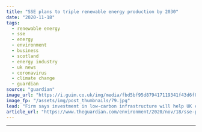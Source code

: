 ```yaml
---
title: "SSE plans to triple renewable energy production by 2030"
date: "2020-11-18"
tags: 
  - renewable energy
  - sse
  - energy
  - environment
  - business
  - scotland
  - energy industry
  - uk news
  - coronavirus
  - climate change
  - guardian
source: "guardian"
image_url: "https://i.guim.co.uk/img/media/fbd5bf95d879417119341f43d6f826570b0ab7c7/120_0_1800_1080/master/1800.jpg?width=460&quality=85&auto=format&fit=max&s=e08cb247052b823d3be4ced835b5f0e8"
image_fp: "/assets/img/post_thumbnails/79.jpg"
lead: "Firm says investment in low-carbon infrastructure will help UK emerge from Covid impactSSE has set out plans to triple its renewable energy generation by 2030 as it prepares to build the world’s largest offshore windfarm off the north-east coast of E..."
article_url: "https://www.theguardian.com/environment/2020/nov/18/sse-plans-to-triple-renewable-energy-production-by-2030"
---
```


---
